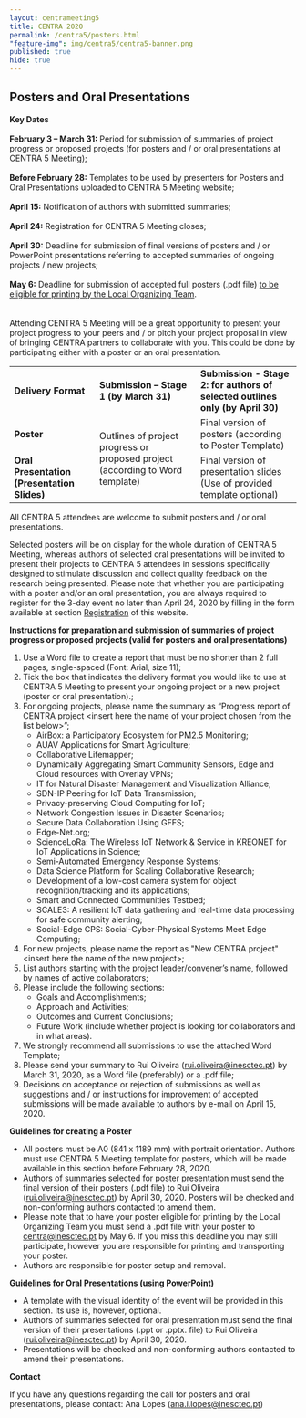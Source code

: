 ```yaml
---
layout: centrameeting5
title: CENTRA 2020
permalink: /centra5/posters.html
"feature-img": img/centra5/centra5-banner.png
published: true
hide: true
---
```

## Posters and Oral Presentations

**Key Dates**
&nbsp;   
&nbsp;   
**February 3 – March 31:**  Period for submission of summaries of project progress or proposed projects (for posters and / or oral presentations at CENTRA 5 Meeting);  
&nbsp;  
**Before February 28:** Templates to be used by presenters for Posters and Oral Presentations uploaded to CENTRA 5 Meeting website;  
&nbsp;  
**April 15:** Notification of authors with submitted summaries;   
&nbsp;  
**April 24:**  Registration for CENTRA 5 Meeting closes;  
&nbsp;  
**April 30:**  Deadline for submission of final versions of posters and / or PowerPoint presentations referring to accepted summaries of ongoing projects / new projects;  
&nbsp;  
**May 6:** Deadline for submission of accepted full posters (.pdf file) <u>to be eligible for printing by the Local Organizing Team</u>.   
&nbsp;  
&nbsp;     
Attending CENTRA 5 Meeting will be a great opportunity to present your project progress to your peers and / or pitch your project proposal in view of bringing CENTRA partners to collaborate with you. This could be done by participating either with a poster or an oral presentation. 

<table>
<tr><td><b>Delivery Format</b></td><td><b>Submission – Stage 1 (by March 31)</b></td><td><b>Submission - Stage 2: for authors of selected outlines only (by April 30)</b></td></tr>
<tr><td><b>Poster</b></td><td rowspan="2">Outlines of project progress or proposed project
(according to Word template)</td><td>Final version of posters (according to Poster Template)</td></tr>
<tr><td><b>Oral Presentation (Presentation Slides)</b></td><td>Final version of presentation slides (Use of provided template optional)</td></tr>
</table>  

All CENTRA 5 attendees are welcome to submit posters and / or oral presentations.

Selected posters will be on display for the whole duration of CENTRA 5 Meeting, whereas authors of selected oral presentations will be invited to present their projects to CENTRA 5 attendees in sessions specifically designed to stimulate discussion and collect quality feedback on the research being presented.
Please note that whether you are participating with a poster and/or an oral presentation, you are always required to register for the 3-day event no later than April 24, 2020 by filling in the form available at section [Registration](registration.html) of this website.

**Instructions for preparation and submission of summaries of project progress or proposed projects (valid for posters and oral presentations)** 

1. Use a Word file to create a report that must be no shorter than 2 full pages, single-spaced (Font: Arial, size 11);
2. Tick the box that indicates the delivery format you would like to use at CENTRA 5 Meeting to present your ongoing project or a new project (poster or oral presentation).;
3. For ongoing projects, please name the summary as “Progress report of CENTRA project \<insert here the name of your project chosen from the list below\>”;
   - AirBox: a Participatory Ecosystem for PM2.5 Monitoring;
   - AUAV Applications for Smart Agriculture;
   - Collaborative Lifemapper;
   - Dynamically Aggregating Smart Community Sensors, Edge and Cloud resources with Overlay VPNs;
   - IT for Natural Disaster Management and Visualization Alliance;
   - SDN-IP Peering for IoT Data Transmission;
   - Privacy-preserving Cloud Computing for IoT;
   - Network Congestion Issues in Disaster Scenarios;
   - Secure Data Collaboration Using GFFS;
   - Edge-Net.org;
   - ScienceLoRa: The Wireless IoT Network & Service in KREONET for IoT Applications in Science;
   - Semi-Automated Emergency Response Systems;
   - Data Science Platform for Scaling Collaborative Research;
   - Development of a low-cost camera system for object   recognition/tracking and its applications;
   - Smart and Connected Communities Testbed;
   - SCALE3: A resilient IoT data gathering and real-time data processing for safe community alerting;
   - Social-Edge CPS: Social-Cyber-Physical Systems Meet Edge Computing;
1. For new projects, please name the report as "New CENTRA project" \<insert here the name of the new project\>;
5.	List authors starting with the project leader/convener’s name, followed by names of active collaborators;
2.	Please include the following sections: 
       -	Goals and Accomplishments;
       -	Approach and Activities;
       -	Outcomes and Current Conclusions;
       -	Future Work (include whether project is looking for collaborators and in what areas).
7. We strongly recommend all submissions to use the attached Word Template;
8. Please send your summary to Rui Oliveira (rui.oliveira@inesctec.pt) by March 31, 2020, as a Word file (preferably) or a .pdf file;
9. Decisions on acceptance or rejection of submissions as well as suggestions and / or instructions for improvement of accepted submissions will be made available to authors by e-mail on April 15, 2020. 

**Guidelines for creating a Poster**

-	All posters must be A0 (841 x 1189 mm) with portrait orientation. Authors must use CENTRA 5 Meeting template for posters, which will be made available in this section before February 28, 2020.
-	Authors of summaries selected for poster presentation must send the final version of their posters (.pdf file) to Rui Oliveira (rui.oliveira@inesctec.pt) by April 30, 2020. Posters will be checked and non-conforming authors contacted to amend them.
-	Please note that to have your poster eligible for printing by the Local Organizing Team you must send a .pdf file with your poster to centra@inesctec.pt by May 6. If you miss this deadline you may still participate, however you are responsible for printing and transporting your poster.
-	Authors are responsible for poster setup and removal.

**Guidelines for Oral Presentations (using PowerPoint)**

- A template with the visual identity of the event will be provided in this section. Its use is, however, optional. 
- Authors of summaries selected for oral presentation must send the final version of their presentations (.ppt or .pptx. file) to Rui Oliveira (rui.oliveira@inesctec.pt) by April 30, 2020.   
- Presentations will be checked and non-conforming authors contacted to amend their presentations.   

**Contact**

If you have any questions regarding the call for posters and oral presentations, please contact: Ana Lopes (ana.i.lopes@inesctec.pt)

